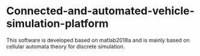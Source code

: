 # Connected-and-automated-vehicle-simulation-platform
This software is developed based on matlab2018a and is mainly based on cellular automata theory for discrete simulation.
